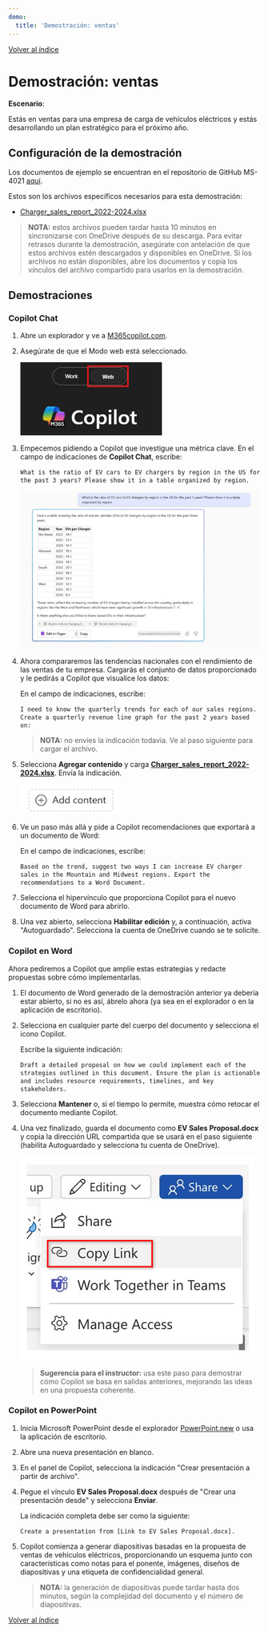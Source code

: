 ```yaml
---
demo:
  title: 'Demostración: ventas'
---
```


[Volver al índice](https://microsoftlearning.github.io/MS-4021-Copilot-Immersion-Experience/)

# Demostración: ventas

**Escenario**:  

Estás en ventas para una empresa de carga de vehículos eléctricos y estás desarrollando un plan estratégico para el próximo año.

## Configuración de la demostración

Los documentos de ejemplo se encuentran en el repositorio de GitHub MS-4021 [aquí](https://github.com/MicrosoftLearning/MS-4021-Copilot-Immersion-Experience/tree/master/ResourceFiles).

Estos son los archivos específicos necesarios para esta demostración:

- [Charger_sales_report_2022-2024.xlsx](https://github.com/MicrosoftLearning/MS-4021-Copilot-Immersion-Experience/raw/master/ResourceFiles/Charger_sales_report_2022-2024.xlsx)

> **NOTA:** estos archivos pueden tardar hasta 10 minutos en sincronizarse con OneDrive después de su descarga. Para evitar retrasos durante la demostración, asegúrate con antelación de que estos archivos estén descargados y disponibles en OneDrive. Si los archivos no están disponibles, abre los documentos y copia los vínculos del archivo compartido para usarlos en la demostración.

## Demostraciones

### Copilot Chat

1. Abre un explorador y ve a [M365copilot.com](https://m365copilot.com/).

1. Asegúrate de que el Modo web está seleccionado.

    ![Captura de pantalla que muestra la pestaña modo web.](../Prompts/Media/web-mode.png)

1. Empecemos pidiendo a Copilot que investigue una métrica clave. En el campo de indicaciones de **Copilot Chat**, escribe:

    ```text
    What is the ratio of EV cars to EV chargers by region in the US for the past 3 years? Please show it in a table organized by region.
    ```

    ![Captura de pantalla que muestra la indicación del cargador de vehículos eléctricos de Copilot Chat.](../Demos/Media/copilot-chat-ev-charger-prompt.png)

1. Ahora compararemos las tendencias nacionales con el rendimiento de las ventas de tu empresa. Cargarás el conjunto de datos proporcionado y le pedirás a Copilot que visualice los datos:

    En el campo de indicaciones, escribe:

    ```text
    I need to know the quarterly trends for each of our sales regions. Create a quarterly revenue line graph for the past 2 years based on:
    ```

    > **NOTA:** no envíes la indicación todavía. Ve al paso siguiente para cargar el archivo.

1. Selecciona **Agregar contenido** y carga [**Charger_sales_report_2022-2024.xlsx**](https://github.com/MicrosoftLearning/MS-4021-Copilot-Immersion-Experience/raw/master/Resourcefiles/Charger_sales_report_2022-2024.xlsx). Envía la indicación.

    ![Agrega contenido a Copilot Chat.](../Demos/Media/add-content-copilot-chat.png)

1. Ve un paso más allá y pide a Copilot recomendaciones que exportará a un documento de Word:

    En el campo de indicaciones, escribe:

    ```text
    Based on the trend, suggest two ways I can increase EV charger sales in the Mountain and Midwest regions. Export the recommendations to a Word Document.
    ```

1. Selecciona el hipervínculo que proporciona Copilot para el nuevo documento de Word para abrirlo.

1. Una vez abierto, selecciona **Habilitar edición** y, a continuación, activa "Autoguardado". Selecciona la cuenta de OneDrive cuando se te solicite.

### Copilot en Word

Ahora pediremos a Copilot que amplíe estas estrategias y redacte propuestas sobre cómo implementarlas.

1. El documento de Word generado de la demostración anterior ya debería estar abierto, si no es así, ábrelo ahora (ya sea en el explorador o en la aplicación de escritorio).

1. Selecciona en cualquier parte del cuerpo del documento y selecciona el icono Copilot.

    Escribe la siguiente indicación:

    ```text
    Draft a detailed proposal on how we could implement each of the strategies outlined in this document. Ensure the plan is actionable and includes resource requirements, timelines, and key stakeholders.
    ```

1. Selecciona **Mantener** o, si el tiempo lo permite, muestra cómo retocar el documento mediante Copilot.

1. Una vez finalizado, guarda el documento como **EV Sales Proposal.docx** y copia la dirección URL compartida que se usará en el paso siguiente (habilita Autoguardado y selecciona tu cuenta de OneDrive).

    ![Comparte el vínculo.](../Demos/Media/share-menu-with-copy-link-9fd1c60a.png)

    > **Sugerencia para el instructor:** usa este paso para demostrar cómo Copilot se basa en salidas anteriores, mejorando las ideas en una propuesta coherente.

### Copilot en PowerPoint

1. Inicia Microsoft PowerPoint desde el explorador [PowerPoint.new](https://PowerPoint.new) o usa la aplicación de escritorio.

1. Abre una nueva presentación en blanco.

1. En el panel de Copilot, selecciona la indicación "Crear presentación a partir de archivo".

1. Pegue el vínculo **EV Sales Proposal.docx** después de "Crear una presentación desde" y selecciona **Enviar**.

    La indicación completa debe ser como la siguiente:

    ```text
    Create a presentation from [Link to EV Sales Proposal.docx].
    ```

1. Copilot comienza a generar diapositivas basadas en la propuesta de ventas de vehículos eléctricos, proporcionando un esquema junto con características como notas para el ponente, imágenes, diseños de diapositivas y una etiqueta de confidencialidad general.

    > **NOTA:** la generación de diapositivas puede tardar hasta dos minutos, según la complejidad del documento y el número de diapositivas.

[Volver al índice](https://microsoftlearning.github.io/MS-4021-Copilot-Immersion-Experience/)
